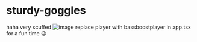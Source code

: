 # sturdy-goggles
haha very scuffed
![image](https://user-images.githubusercontent.com/58992834/234985441-d8205044-41ab-4c4d-a8cd-c752515a735d.png)
replace player with bassboostplayer in app.tsx for a fun time 😀

